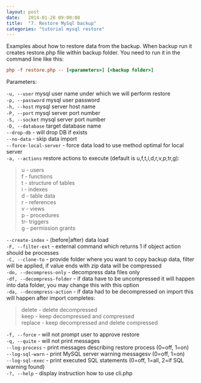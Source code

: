 ```yaml
---
layout: post
date:   2014-01-28 09:00:08
title:  "7. Restore MySql backup"
categories: "tutorial mysql restore"
---
```


Examples about how to restore data from the backup. When backup run it creates restore.php file within backup folder.
You need to run it in the command line like this:

```ini
php -f restore.php -- [<parameters>] [<backup folder>]

```
Parameters:

<code>-u, --user</code> mysql user name under which we will perform restore   
<code>-p, --password</code> mysql user password   
<code>-h, --host</code> mysql server host name  
<code>-P, --port</code> mysql server port number  
<code>-S, --socket</code> mysql server port number  
<code>-D, --database</code> target database name  
<code>--drop-db</code>	-	will drop DB if exists  
<code>--no-data</code>	-	skip data import  
<code>--force-local-server</code> - force data load to use method optimal for local server  
<code>-a, --actions</code> restore actions to execute (default is u,f,t,i,d,r,v,p,tr,g):  
>    u - users  
>    f - functions  
>    t - structure of tables  
>    i - indexes   
>    d - table data  
>    r - references  
>    v - views  
>    p - procedures  
>    tr- triggers  
>    g - permission grants  

<code>--create-index</code>	- (before|after) data load  
<code>-F, --filter-ext</code> - external command which returns 1 if object action should be processes  
<code>-C, --clone-to</code> - provide folder where you want to copy backup data, filter will be applied, if value ends with zip data will be compressed  
<code>-do, --decompress-only</code> - decompress data files only  
<code>-df, --decompress-folder</code> - if data have to be uncompressed it will happen into data folder, you may change this with this option  
<code>-da, --decompress-action</code> - if data had to be decompressed on import this will happen after import completes:  
>	delete - delete decompressed  
>	keep - keep decompressed and compressed  
>	replace - keep decompressed and delete compressed

<code>-f, --force</code>	- will not prompt user to approve restore  
<code>-q, --quite</code>	- will not print messages  
<code>--log-process</code>	-	print messages describing restore process (0=off, 1=on)  
<code>--log-sql-warn</code>	-	print MySQL server warning messagesv (0=off, 1=on)  
<code>--log-sql-exec</code>	-	print executed SQL statements (0=off, 1=all, 2=if SQL warning found)  
<code>-?, --help</code> - display instruction how to use cli.php  


